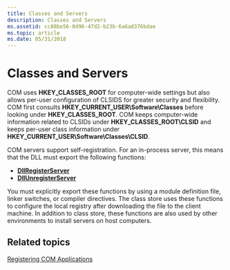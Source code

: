 ```yaml
---
title: Classes and Servers
description: Classes and Servers
ms.assetid: cc88be56-0d96-47d2-b23b-6a6ad376bdae
ms.topic: article
ms.date: 05/31/2018
---
```


# Classes and Servers

COM uses **HKEY\_CLASSES\_ROOT** for computer-wide settings but also allows per-user configuration of CLSIDS for greater security and flexibility. COM first consults **HKEY\_CURRENT\_USER\\Software\\Classes** before looking under **HKEY\_CLASSES\_ROOT**. COM keeps computer-wide information related to CLSIDs under **HKEY\_CLASSES\_ROOT\\CLSID** and keeps per-user class information under **HKEY\_CURRENT\_USER\\Software\\Classes\\CLSID**.

COM servers support self-registration. For an in-process server, this means that the DLL must export the following functions:

-   [**DllRegisterServer**](https://msdn.microsoft.com/en-us/library/ms682162(v=VS.85).aspx)
-   [**DllUnregisterServer**](https://msdn.microsoft.com/en-us/library/ms691457(v=VS.85).aspx)

You must explicitly export these functions by using a module definition file, linker switches, or compiler directives. The class store uses these functions to configure the local registry after downloading the file to the client machine. In addition to class store, these functions are also used by other environments to install servers on host computers.

## Related topics

<dl> <dt>

[Registering COM Applications](registering-com-applications.md)
</dt> </dl>

 

 




